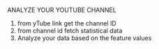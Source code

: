 ANALYZE YOUR YOUTUBE CHANNEL

1. from yTube link get the channel ID
2. from channel id fetch statistical data
3. Analyze your data based on the feature values
